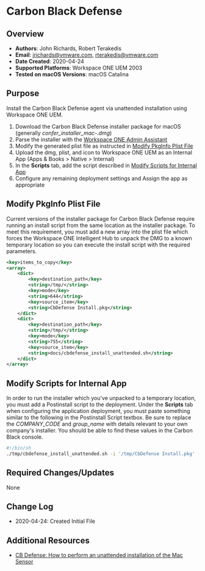 # Carbon Black Defense

## Overview

- **Authors**: John Richards, Robert Terakedis
- **Email**: jrichards@vmware.com, rterakedis@vmware.com
- **Date Created**: 2020-04-24
- **Supported Platforms**: Workspace ONE UEM 2003
- **Tested on macOS Versions**: macOS Catalina

## Purpose

Install the Carbon Black Defense agent via unattended installation using Workspace ONE UEM.

1) Download the Carbon Black Defense installer package for macOS (generally *confer_installer_mac-<version>.dmg*)
2) Parse the installer with the [Workspace ONE Admin Assistant](https://awagent.com/AdminAssistant/VMwareAirWatchAdminAssistant.dmg)
3) Modify the generated plist file as instructed in [Modify PkgInfo Plist File](#modify-pkginfo-plist-file)
4) Upload the dmg, plist, and icon to Workspace ONE UEM as an Internal App (Apps & Books > Native > Internal)
5) In the __Scripts__ tab, add the script described in [Modify Scripts for Internal App](#modify-scripts-for-internal-app)
6) Configure any remaining deployment settings and Assign the app as appropriate

## Modify PkgInfo Plist File

Current versions of the installer package for Carbon Black Defense require running an install script from the same location as the installer package. To meet this requirement, you must add a new array into the plist file which forces the Workspace ONE Intelligent Hub to unpack the DMG to a known temporary location so you can execute the install script with the required parameters.

```XML
<key>items_to_copy</key>
<array>
    <dict>
        <key>destination_path</key>
        <string>/tmp/</string>
        <key>mode</key>
        <string>644</string>
        <key>source_item</key>
        <string>CbDefense Install.pkg</string>
    </dict>
    <dict>
        <key>destination_path</key>
        <string>/tmp/</string>
        <key>mode</key>
        <string>755</string>
        <key>source_item</key>
        <string>docs/cbdefense_install_unattended.sh</string>
    </dict>
</array>
```

## Modify Scripts for Internal App

In order to run the installer which you've unpacked to a temporary location, you must add a Postinstall script to the deployment.   Under the __Scripts__ tab when configuring the application deployment, you must paste something similar to the following in the Postinstall Script textbox.  Be sure to replace the *COMPANY_CODE* and *group_name* with details relevant to your own company's installer.   You should be able to find these values in the Carbon Black console.

```BASH
#!/bin/sh
./tmp/cbdefense_install_unattended.sh -i '/tmp/CbDefense Install.pkg' -c 'COMPANY_CODE' -g group_name
```

## Required Changes/Updates

None

## Change Log

- 2020-04-24: Created Initial File

## Additional Resources

- [CB Defense: How to perform an unattended installation of the Mac Sensor](https://community.carbonblack.com/t5/Knowledge-Base/CB-Defense-How-to-Perform-an-Unattended-Installation-of-the-Mac/ta-p/66584)
